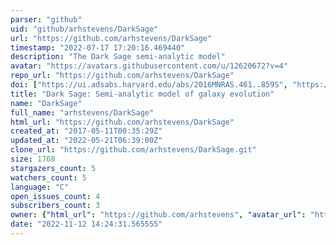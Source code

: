 ```yaml
---
parser: "github"
uid: "github/arhstevens/DarkSage"
url: "https://github.com/arhstevens/DarkSage"
timestamp: "2022-07-17 17:20:16.469440"
description: "The Dark Sage semi-analytic model"
avatar: "https://avatars.githubusercontent.com/u/12620672?v=4"
repo_url: "https://github.com/arhstevens/DarkSage"
doi: ["https://ui.adsabs.harvard.edu/abs/2016MNRAS.461..859S", "https://ui.adsabs.harvard.edu/abs/2017ascl.soft06004S/abstract"]
title: "Dark Sage: Semi-analytic model of galaxy evolution"
name: "DarkSage"
full_name: "arhstevens/DarkSage"
html_url: "https://github.com/arhstevens/DarkSage"
created_at: "2017-05-11T00:35:29Z"
updated_at: "2022-05-21T06:39:00Z"
clone_url: "https://github.com/arhstevens/DarkSage.git"
size: 1768
stargazers_count: 5
watchers_count: 5
language: "C"
open_issues_count: 4
subscribers_count: 3
owner: {"html_url": "https://github.com/arhstevens", "avatar_url": "https://avatars.githubusercontent.com/u/12620672?v=4", "login": "arhstevens", "type": "User"}
date: "2022-11-12 14:24:31.565555"
---
```

